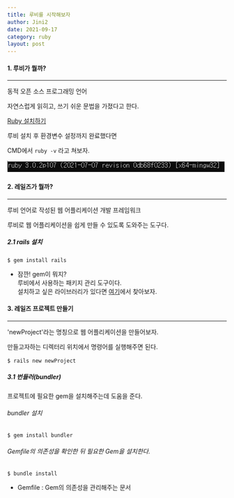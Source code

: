 ```yaml
---
title: 루비를 시작해보자
author: Jini2
date: 2021-09-17
category: ruby
layout: post
---
```


#### 1. 루비가 뭘까?
---
동적 오픈 소스 프로그래밍 언어

자연스럽게 읽히고, 쓰기 쉬운 문법을 가졌다고 한다.
   
[Ruby 설치하기][1]

루비 설치 후 환경변수 설정까지 완료했다면

CMD에서 `ruby -v` 라고 쳐보자.

![ruby version](/images/2021-09-17-rubyVer.png)

#### 2. 레일즈가 뭘까?
---
루비 언어로 작성된 웹 어플리케이션 개발 프레임워크

루비로 웹 어플리케이션을 쉽게 만들 수 있도록 도와주는 도구다.

##### 2.1 rails 설치   

    $ gem install rails

  - 잠깐! gem이 뭐지?   
    루비에서 사용하는 패키지 관리 도구이다.   
    설치하고 싶은 라이브러리가 있다면 [여기][2]에서 찾아보자.  

#### 3. 레일즈 프로젝트 만들기
---
'newProject'라는 명칭으로 웹 어플리케이션을 만들어보자.

만들고자하는 디렉터리 위치에서 명령어를 실행해주면 된다.

    $ rails new newProject  

##### 3.1 번들러(bundler)

프로젝트에 필요한 gem을 설치해주는데 도움을 준다.

###### bundler 설치

    $ gem install bundler

###### Gemfile의 의존성을 확인한 뒤 필요한 Gem을 설치한다. 

    $ bundle install

 - Gemfile : Gem의 의존성을 관리해주는 문서   


[1]: https://www.ruby-lang.org/
[2]: https://rubygems.org/